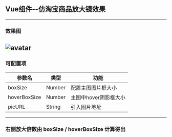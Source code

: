 ## Vue组件--仿淘宝商品放大镜效果
---
### 效果图
![avatar](https://cdn.nlark.com/yuque/0/2021/png/1280868/1620311108900-953b0c32-fee3-47c0-b569-4abf1fd5e17f.png)
---
### 可配置项
|    参数名    | 类型     | 功能                |
| ----------  | ---     | ---                |
| boxSize     |  Number | 配置主图图片框大小    |
| hoverBoxSize|  Number | 主图中hover阴影框大小 |
| picURL      |  String | 引入图片地址         |

---
### 右侧放大倍数由  boxSize / hoverBoxSize 计算得出